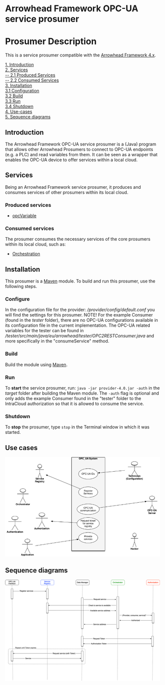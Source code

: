 Arrowhead Framework OPC-UA service prosumer
=======
Prosumer Description
=======

This is a service prosumer compatible with the [Arrowhead Framework 4.x](https://github.com/arrowhead-f).

[1. Introduction](#introduction)  
[2. Services](#services)  
[-- 2.1 Produced Services](#produced-services)  
[-- 2.2 Consumed Services](#consumed-services)  
[3. Installation](#installation)  
[3.1 Configuration](#configuration)  
[3.2 Build](#build)  
[3.3 Run](#run)  
[3.4 Shutdown](#shutdown)  
[4. Use-cases](#use-cases)  
[5. Sequence diagrams](#sequence-diagrams)  

## Introduction
The Arrowhead Framework OPC-UA service prosumer is a (Java) program that allows other Arrowhead Prosumers to connect to OPC-UA endpoints (e.g. a PLC) and read variables from them. It can be seen as a wrapper that enables the OPC-UA device to offer services within a local cloud.

## Services
Being an Arrowhead Framework service prosumer, it produces and consumes services of other prosumers within its local cloud.

### Produced services
- [opcVariable](opcVariable.md)

### Consumed services
The prosumer consumes the necessary services of the core prosumers within its local cloud, such as:
- [Orchestration](https://github.com/arrowhead-f/core-java/tree/master/documentation/Orchestrator)


## Installation
This prosumer is a [Maven](http://maven.apache.org/) module. To build and run this prosumer, use the following steps.

### Configure
In the configuration file for the provider: */provider/config/default.conf* you will find the settings for this prosumer.  NOTE! For the example Consumer (found in the *tester* folder), there are no OPC-UA configurations available in its configuration file in the current implementation. The OPC-UA related variables for the tester can be found in */tester/src/main/java/eu/arrowhead/tester/OPC2RESTConsumer.java* and more specifically in the "consumeService" method.

### Build
Build the module using [Maven](http://maven.apache.org/).

### Run
To **start** the service prosumer, run: `java -jar provider-4.0.jar -auth` in the *target* folder after building the Maven module. 
The `-auth` flag is optional and only adds the example Consumer found in the "tester" folder to the IntraCloud authorization so that it is allowed to consume the service.

### Shutdown
To **stop** the prosumer, type `stop` in the Terminal window in which it was started.

## Use cases
![Use case](Figures/useCase.png)

## Sequence diagrams
![Sequence diragram](Figures/sequence.png)

